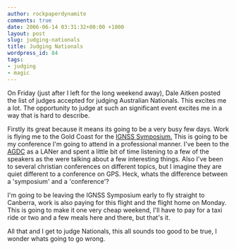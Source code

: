 ```yaml
---
author: rockpaperdynamite
comments: true
date: 2006-06-14 03:31:32+00:00 +1000
layout: post
slug: judging-nationals
title: Judging Nationals
wordpress_id: 84
tags:
- judging
- magic
---
```


On Friday (just after I left for the long weekend away), [](http://forum.mtgmelb.com/profile.aspx?f=4&p=7)Dale Aitken posted the list of judges accepted for judging Australian Nationals. This excites me a lot. The opportunity to judge at such an significant event excites me in a way that is hard to describe.

Firstly its great because it means its going to be a very busy few days. Work is flying me to the Gold Coast for the [IGNSS ](http://www.ignss.org/conf2006/index.php)[Symposium.](http://www.ignss.org/conf2006/index.php)  This is going to be my conference I'm going to attend in a professional manner.  I've been to the [AGDC](http://www.agdc.com.au/) as a LANer and spent a little bit of time listening to a few of the speakers as the were talking about a few interesting things.  Also I've been to several christian conferences on different topics, but I imagine they are quiet different to a conference on GPS.  Heck, whats the difference between a 'symposium' and a 'conference'?

I'm going to be leaving the IGNSS Symposium early to fly straight to Canberra, work is also paying for this flight and the flight home on Monday. This is going to make it one very cheap weekend, I'll have to pay for a taxi ride or two and a few meals here and there, but that's it.

All that and I get to judge Nationals, this all sounds too good to be true, I wonder whats going to go wrong.
